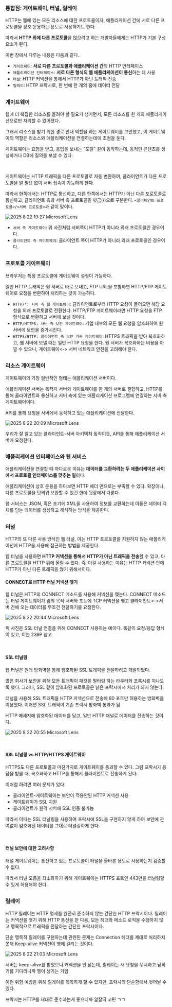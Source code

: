 ### 통합점: 게이트웨이, 터널, 릴레이

HTTP는 웹에 있는 모든 리소스에 대한 프로토콜이자, 애플리케이션 간에 서로 다른 프로토콜을 상호 운용하는 용도로 사용하기도 한다.

따라서 **HTTP 위에 다른 프로토콜**을 얹으려고 하는 개발자들에게는 HTTP가 기본 구성요소가 된다.

이번 장에서 다루는 내용은 다음과 같다.
- `게이트웨이`: **서로 다른 프로토콜과 애플리케이션 간**의 HTTP 인터페이스
- `애플리케이션 인터페이스`: **서로 다른 형식의 웹 애플리케이션이 통신**하는 데 사용
- `터널`: HTTP 커넥션을 통해서 HTTP가 아닌 트래픽 전송
- `릴레이`: HTTP 프락시로, 한 번에 한 개의 홉에 데이터 전달

##

### 게이트웨이
웹에 더 복잡한 리소스를 올려야 할 필요가 생기면서, 모든 리소스를 한 개의 애플리케이션으로만 처리할 수 없어졌다.

그래서 리소스를 받기 위한 경로 안내 역할을 하는 게이트웨이를 고안했고, 이 게이트웨이의 역할은 리소스와 애플리케이션을 연결하는데에 초점을 둔다.

게이트웨이는 요청을 받고, 응답을 보내는 "포탈" 같이 동작하는데, 동적인 콘텐츠를 생성하거나 DB에 질의를 보낼 수 있다.

<br>

게이트웨이는 HTTP 트래픽을 다른 프로토콜로 자동 변환하여, 클라이언트가 다른 프로토콜을 알 필요 없이 서버 접속이 가능하게 한다.

따라서 한쪽에서는 HTTP로 통신하고, 다른 한쪽에서는 HTTP가 아닌 다른 포로토콜로 통신하고, 클라이언트 측과 서버 측 프로토콜을 빗금(/)으로 구분한다. `<클라이언트 프로토콜>/<서버 프로토콜>`과 같이 말이다.

![2025  8  22  19:27 Microsoft Lens](https://github.com/user-attachments/assets/9d9d17ea-2ead-44ab-a3b5-7b2620d66757)

- `서버 측 게이트웨이`: 위 사진처럼 서버쪽이 HTTP가 아니라 외래 프로토콜인 경우이다.
- `클라이언트 측 게이트웨이`: 클라이언트 쪽이 HTTP가 아니라 외래 프로토콜인 경우이다.

##

### 프로토콜 게이트웨이
브라우저는 특정 프로토콜에 게이트웨이 설정이 가능하다.

일반 HTTP 트래픽은 원 서버로 바로 보내고, FTP URL을 포함하면 HTTP/FTP 게이트웨이로 요청을 변환하여 처리하는 것이 가능하다.

- `HTTP/*: 서버 측 웹 게이트웨이`: 클라이언트로부터 HTTP 요청이 들어오면 해당 요청을 외래 프로토콜로 전환한다. HTTP/FTP 게이트웨이라면 HTTP 요청을 FTP 형식으로 변환하고 서버에 보낼 것이다.
- `HTTP/HTTPS: 서버 측 보안 게이트웨이`: 기업 내부의 모든 웹 요청을 암호화하여 원 서버에 보안을 증가시킨다.
- `HTTPS/HTTP: 클라이언트 측 보안 가속 게이트웨이`: HTTPS 트래픽을 받아 복호화하고, 웹 서버에 보낼 때는 일반 HTTP 요청을 한다. 원 서버가 복호화하는 비용을 아낄 수 있으나, 게이트웨이<-> 서버 네트워크 안전을 고려해야 한다.

##

### 리소스 게이트웨이
게이트웨이의 가장 일반적인 형태는 애플리케이션 서버이다.

애플리케이션 서버는 목적지 서버와 게이트웨이를 한 개의 서버로 결합하고, HTTP를 통해 클라이언트와 통신하고 서버 측에 있는 애플리케이션 프로그램에 연결하는 서버 측 게이트웨이이다.

API를 통해 요청을 서버에서 동작하고 있는 애플리케이션에 전달한다.

![2025  8  22  20:09 Microsoft Lens](https://github.com/user-attachments/assets/5a1cee96-9dc1-43bb-a707-dc6cfc132193)

우리가 잘 알고 있는 클라이언트-서버 아키텍처 동작이듯, API를 통해 애플리케이션 서버에 요청한다.

##

### 애플리케이션 인터페이스와 웹 서비스
애플리케이션을 연결할 때 까다로운 이유는 **데이터를 교환하려는 두 애플리케이션 사이에서 프로토콜 인터페이스를 맞추는 일**이다.

애플리케이션이 상호 운용을 하다보면 HTTP 헤더 만으로는 부족할 수 있다. 확장이나, 다른 프로토콜을 덧씌워 보완할 수 있긴 한데 뒷장에서 다룬다.

웹 서비스는 JSON, 혹은 초기에 XML을 사용하여 정보를 교환하는데 이들은 데이터 객체를 담는 데이터를 생성하고 해석하는 방식을 제공한다.

##

### 터널
HTTP의 또 다른 사용 방식인 웹 터널, 이는 HTTP 프로토콜을 지원하지 않는 애플리케이션에 HTTP을 사용해 접근하는 방법을 제공한다.

웹 터널을 사용하면 **HTTP 커넥션을 통해서 HTTP가 아닌 트래픽을 전송**할 수 있고, 다른 프로토콜을 HTTP 위에 올릴 수 있다. 즉, 이걸 사용하는 이유는 HTTP 커넥션 안에 HTTP가 아닌 다른 트래픽을 얹기 위해서이다.

#### CONNECT로 HTTP 터널 커넥션 맺기
웹 터널은 HTTP의 CONNECT 메소드를 사용해 커넥션을 맺는다. CONNECT 메소드는 터널 게이트웨이가 임의 목적 서버와 포트에 TCP 커넥션을 맺고 클라이언트<->서버 간에 오는 데이터를 무조건 전달하기를 요청한다.

![2025  8  22  20:44 Microsoft Lens](https://github.com/user-attachments/assets/b67858db-56ef-47e5-9868-e834cac43918)

위 사진은 SSL 터널 연결을 위해 CONNECT 사용하는 예이다. 똑같이 요청/응답 형식이 있고, 이는 239P 참고

<br>

#### SSL 터널링
웹 터널은 원래 방화벽을 통해 암호화된 SSL 트래픽을 전달하려고 개발되었다.

많은 회사가 보안을 위해 모든 트래픽이 패킷을 필터링 하는 라우터와 프록시를 지나도록 했다. 그러나, SSL 같이 암호화된 프로토콜은 낡은 프락시에서 처리가 되지 않는다.

터널을 사용해 SSL 트래픽을 HTTP 커넥션으로 전송해 80 포트만 허용하는 방화벽을 이용했다. 이러면 SSL 트래픽이 기존 프락시 방화벽 통과가 됨

HTTP 메세지에 암호화된 데이터를 담고, 일반 HTTP 채널로 데이터를 전송하는 것이다.

![2025  8  22  20:55 Microsoft Lens](https://github.com/user-attachments/assets/8773519f-e5f0-4107-a584-8808ee6cbbe6)

<br>

#### SSL 터널링 vs HTTP/HTTPS 게이트웨이
HTTPS도 다른 프로토콜과 마찬가지로 게이트웨이를 통과할 수 있다. 그럼 프락시가 응답을 받을 때, 복호화하고 HTTP를 통해서 클라이언트로 전송하게 된다.

이처럼 하려면 여러 문제가 있다.
- 클라이언트-게이트웨이는 보안이 적용안된 HTTP 커넥션 사용
- 게이트웨이가 SSL 지원
- 클라이언트가 원격 서버에 SSL 인증 불가능

따라서 이때는 SSL 터널링을 사용하여 프락시에 SSL을 구현하지 않게 하여 보안에 관여없이 암호화된 데이터를 그대로 터널링하게 한다.

<br>

#### 터널 보안에 대한 고려사항
터널 게이트웨이는 통신하고 있는 프로토콜이 터널을 올바른 용도로 사용하는지 검증할 수 없다.

따라서 터널 오용을 최소화하기 위해 게이트웨이는 HTTPS 포트인 443만을 터널링할 수 있게 허용해야 한다.

##

### 릴레이
HTTP 릴레이는 HTTP 명세를 완전히 준수하지 않는 간단한 HTTP 프락시이다. 릴레이는 커넥션을 맺기 위해 HTTP 통신을 한 다음, 모든 헤더와 메소드 로직을 수행하지 않고 맹목적으로 트래픽을 전달하는 간단한 프락시이다.

단순 맹목적 릴레이를 구현하는데 관련된 문제는 Connection 헤더를 제대로 처리하지 못해 Keep-alive 커넥션이 행에 걸리는 것이다.

![2025  8  22  21:03 Microsoft Lens](https://github.com/user-attachments/assets/f79cd70d-4587-47de-a6ac-2ba2185cef91)

서버는 keep-alive를 받았으니 커넥션을 안 닫는데, 릴레이는 새 요청을 무시하고 닫히기를 기다리니까 행이 생기는 거임

이런 위험 예방을 위해 릴레이를 똑똑하게 할 수 있지만, 프락시의 단순함에서 벗어날 수 있다.

프락시는 HTTP를 제대로 준수하는게 좋으니까 알잘딱 고민 ㄱㄱ

